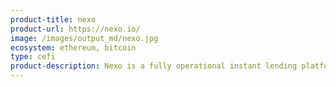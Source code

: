 ```yaml
---
product-title: nexo
product-url: https://nexo.io/
image: /images/output_md/nexo.jpg
ecosystem: ethereum, bitcoin
type: cefi
product-description: Nexo is a fully operational instant lending platform with seamless user experience and military-grade security with 256-bit encryption. The Nexo Wallet allows crypto holders to both earn daily interest on their idle crypto assets or to get instant access to cash without selling their cryptocurrencies. All client funds held in custody are insured by the Lloyds of London.
---
```

